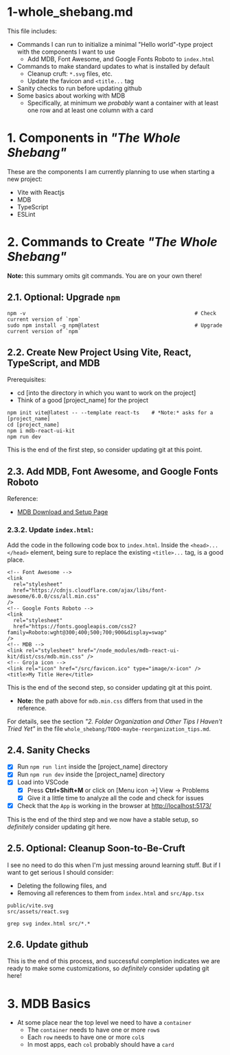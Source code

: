
# 1-whole_shebang.md

This file includes:

- Commands I can run to initialize a minimal "Hello world"-type project with the components I want to use
  - Add MDB, Font Awesome, and Google Fonts Roboto to `index.html`
- Commands to make standard updates to what is installed by default
  - Cleanup cruft: `*.svg` files, etc.
  - Update the favicon and `<title...` tag
- Sanity checks to run before updating github
- Some basics about working with MDB
  - Specifically, at minimum we *probably* want a container with at least one row and at least one column with a card

# 1. Components in *"The Whole Shebang"*

These are the components I am currently planning to use when starting a new project:

- Vite with Reactjs
- MDB
- TypeScript
- ESLint

# 2. Commands to Create *"The Whole Shebang"*

**Note:** this summary omits git commands.  You are on your own there!

## 2.1. Optional: Upgrade `npm`

```
npm -v                                                       # Check current version of `npm`
sudo npm install -g npm@latest                               # Upgrade current version of `npm`
```

## 2.2. Create New Project Using Vite, React, TypeScript, and MDB

Prerequisites:

- cd [into the directory in which you want to work on the project]
- Think of a good [project_name] for the project

```
npm init vite@latest -- --template react-ts    # *Note:* asks for a [project_name]
cd [project_name]
npm i mdb-react-ui-kit
npm run dev
```

This is the end of the first step, so consider updating git at this point.

## 2.3. Add MDB, Font Awesome, and Google Fonts Roboto

Reference:

- [MDB Download and Setup Page](https://mdbootstrap.com/learn/mdb-foundations/bootstrap/download-and-setup/)


### 2.3.2. Update `index.html`:

Add the code in the following code box to `index.html`.
Inside the `<head>...</head>` element, being sure to replace the existing `<title>...` tag, is a good place.

```
<!-- Font Awesome -->
<link
  rel="stylesheet"
  href="https://cdnjs.cloudflare.com/ajax/libs/font-awesome/6.0.0/css/all.min.css"
/>
<!-- Google Fonts Roboto -->
<link
  rel="stylesheet"
  href="https://fonts.googleapis.com/css2?family=Roboto:wght@300;400;500;700;900&display=swap"
/>
<!-- MDB -->
<link rel="stylesheet" href="/node_modules/mdb-react-ui-kit/dist/css/mdb.min.css" />
<!-- Groja icon -->
<link rel="icon" href="/src/favicon.ico" type="image/x-icon" />
<title>My Title Here</title>
```

This is the end of the second step, so consider updating git at this point.

- **Note:** the path above for `mdb.min.css` differs from that used in the reference.

For details, see the section *"2. Folder Organization and Other Tips I Haven't Tried Yet"*
in the file `whole_shebang/TODO-maybe-reorganization_tips.md`.

## 2.4. Sanity Checks

- [x] Run `npm run lint` inside the [project_name] directory
- [x] Run `npm run dev` inside the [project_name] directory
- [x] Load into VSCode
  - [x] Press **Ctrl+Shift+M** or click on [Menu icon ->] View -> Problems
  - [x] Give it a little time to analyze all the code and check for issues
- [x] Check that the `App` is working in the browser at [http://localhost:5173/](http://localhost:5173/)

This is the end of the third step and we now have a stable setup, so *definitely* consider updating git here.

## 2.5. Optional: Cleanup Soon-to-Be-Cruft

I see no need to do this when I'm just messing around learning stuff.
But if I want to get serious I should consider:

- Deleting the following files, and
- Removing all references to them from `index.html` and `src/App.tsx`

```
public/vite.svg
src/assets/react.svg
```

```
grep svg index.html src/*.*
```

## 2.6. Update github

This is the end of this process, and successful completion indicates we are ready to make some customizations,
so *definitely* consider updating git here!

# 3. MDB Basics

- At some place near the top level we need to have a `container`
  - The `container` needs to have one or more `row`s
  - Each `row` needs to have one or more `col`s
  - In most apps, each `col` probably should have a `card`

